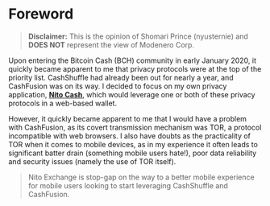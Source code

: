 # Foreword

> __Disclaimer:__ This is the opinion of Shomari Prince (nyusternie) and __DOES NOT__ represent the view of Modenero Corp.

Upon entering the Bitcoin Cash (BCH) community in early January 2020, it quickly became apparent to me that privacy protocols were at the top of the priority list. CashShuffle had already been out for nearly a year, and CashFusion was on its way. I decided to focus on my own privacy application, __[Nito Cash](https://nito.cash)__, which would leverage one or both of these privacy protocols in a web-based wallet.

However, it quickly became apparent to me that I would have a problem with CashFusion, as its covert transmission mechanism was TOR, a protocol incompatible with web browsers. I also have doubts as the practicality of TOR when it comes to mobile devices, as in my experience it often leads to significant batter drain (something mobile users hate!), poor data reliability and security issues (namely the use of TOR itself).

> Nito Exchange is stop-gap on the way to a better mobile experience for mobile users looking to start leveraging CashShuffle and CashFusion.
